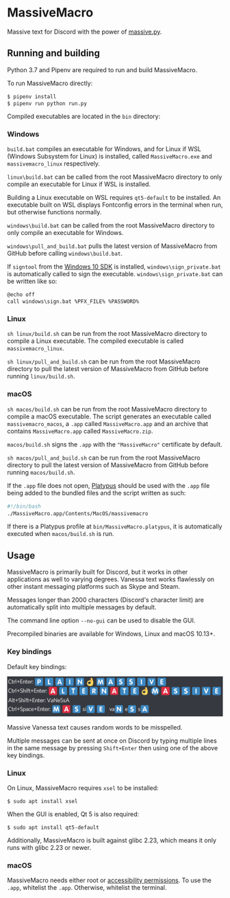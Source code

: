 # MassiveMacro

Massive text for Discord with the power of [massive.py](https://github.com/TheRandomLabs/massive.py).

## Running and building

Python 3.7 and Pipenv are required to run and build MassiveMacro.

To run MassiveMacro directly:

	$ pipenv install
	$ pipenv run python run.py

Compiled executables are located in the `bin` directory:

### Windows

`build.bat` compiles an executable for Windows, and for Linux if WSL
(Windows Subsystem for Linux) is installed, called `MassiveMacro.exe` and `massivemacro_linux`
respectively.

`linux\build.bat` can be called from the root MassiveMacro directory to only compile an
executable for Linux if WSL is installed.

Building a Linux executable on WSL requires `qt5-default` to be installed. An executable built on
WSL displays Fontconfig errors in the terminal when run, but otherwise functions normally.

`windows\build.bat` can be called from the root MassiveMacro directory to only compile an
executable for Windows.

`windows\pull_and_build.bat` pulls the latest version of MassiveMacro from GitHub before calling
`windows\build.bat`.

If `signtool` from the
[Windows 10 SDK](https://developer.microsoft.com/en-us/windows/downloads/windows-10-sdk)
is installed, `windows\sign_private.bat` is automatically called to sign the executable.
`windows\sign_private.bat` can be written like so:

```batch
@echo off
call windows\sign.bat %PFX_FILE% %PASSWORD%
```

### Linux

`sh linux/build.sh` can be run from the root MassiveMacro directory to compile a Linux executable.
The compiled executable is called `massivemacro_linux`.

`sh linux/pull_and_build.sh` can be run from the root MassiveMacro directory to pull the latest
version of MassiveMacro from GitHub before running `linux/build.sh`.

### macOS

`sh macos/build.sh` can be run from the root MassiveMacro directory to compile a macOS
executable. The script generates an executable called `massivemacro_macos`, a `.app` called
`MassiveMacro.app` and an archive that contains `MassiveMacro.app` called `MassiveMacro.zip`.

`macos/build.sh` signs the `.app` with the `"MassiveMacro"` certificate by default.

`sh macos/pull_and_build.sh` can be run from the root MassiveMacro directory to pull the latest
version of MassiveMacro from GitHub before running `macos/build.sh`.

If the `.app` file does not open, [Platypus](https://sveinbjorn.org/platypus) should be used with
the `.app` file being added to the bundled files and the script written as such:

```bash
#!/bin/bash
./MassiveMacro.app/Contents/MacOS/massivemacro
```

If there is a Platypus profile at `bin/MassiveMacro.platypus`, it is automatically executed when
`macos/build.sh` is run.

## Usage

MassiveMacro is primarily built for Discord, but it works in other applications as well to varying
degrees. Vanessa text works flawlessly on other instant messaging platforms such as Skype and Steam.

Messages longer than 2000 characters (Discord's character limit) are automatically split into
multiple messages by default.

The command line option `--no-gui` can be used to disable the GUI.

Precompiled binaries are available for Windows, Linux and macOS 10.13+.

### Key bindings

Default key bindings:

![](https://raw.githubusercontent.com/TheRandomLabs/MassiveMacro/master/key_bindings.png)

Massive Vanessa text causes random words to be misspelled.

Multiple messages can be sent at once on Discord by typing multiple lines in the same message by
pressing `Shift+Enter` then using one of the above key bindings.

### Linux

On Linux, MassiveMacro requires `xsel` to be
installed:

	$ sudo apt install xsel

When the GUI is enabled, Qt 5 is also required:

	$ sudo apt install qt5-default

Additionally, MassiveMacro is built against glibc 2.23, which means it only runs with glibc 2.23
or newer.

### macOS

MassiveMacro needs either root or
[accessibility permissions](https://mizage.com/help/accessibility.html). To use the `.app`,
whitelist the `.app`. Otherwise, whitelist the terminal.
